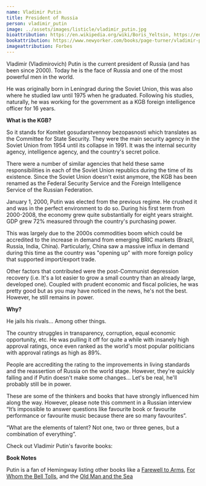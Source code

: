```yaml
---
name: Vladimir Putin
title: President of Russia
person: vladimir_putin
image: ../assets/images/listicle/vladimir_putin.jpg
bioattribution: https://en.wikipedia.org/wiki/Boris_Yeltsin, https://en.wikipedia.org/wiki/Mikhail_Gorbachev, https://en.wikipedia.org/wiki/KGB 
bookattribution: https://www.newyorker.com/books/page-turner/vladimir-putins-reading-lis https://www.economist .com/books-and-arts/2018/04/05/understand-putin-by-understanding-his-favourite-thinkers, https://www.youtube.com/watch?v=X7_ICbgShMk 
imageattribution: Forbes
---
```


Vladimir (Vladimirovich) Putin is the current president of Russia (and has been since 2000). Today he is the face of Russia and one of the most powerful men in the world.
 
He was originally born in Leningrad during the Soviet Union, this was also where he studied law until 1975 when he graduated. Following his studies, naturally, he was working for the government as a KGB foreign intelligence officer for 16 years.
 
<b>What is the KGB?</b>

So it stands for Komitet gosudarstvennoy bezopasnosti which translates as the Committee for State Security. They were the main security agency in the Soviet Union from 1954 until its collapse in 1991. It was the internal security agency, intelligence agency, and the country's secret police. 
 
There were a number of similar agencies that held these same responsibilities in each of the Soviet Union republics during the time of its existence. Since the Soviet Union doesn't exist anymore, the KGB has been renamed as the Federal Security Service and the Foreign Intelligence Service of the Russian Federation.
 
January 1, 2000, Putin was elected from the previous regime. He crushed it and was in the perfect environment to do so. During his first term from 2000-2008, the economy grew quite substantially for eight years straight. GDP grew 72% measured through the country's purchasing power.
 
This was largely due to the 2000s commodities boom which could be accredited to the increase in demand from emerging BRIC markets (Brazil, Russia, India, China). Particularly, China saw a massive influx in demand during this time as the country was "opening up" with more foreign policy that supported import/export trade.
 
Other factors that contributed were the post-Communist depression recovery (i.e. It's a lot easier to grow a small country than an already large, developed one). Coupled with prudent economic and fiscal policies, he was pretty good but as you may have noticed in the news, he's not the best. However, he still remains in power.
 
<b>Why?</b>

He jails his rivals... Among other things.
 
The country struggles in transparency, corruption, equal economic opportunity, etc. He was pulling it off for quite a while with insanely high approval ratings, once even ranked as the world's most popular politicians with approval ratings as high as 89%.
 
People are accrediting the rating to the improvements in living standards and the reassertion of Russia on the world stage. However, they're quickly falling and if Putin doesn't make some changes... Let's be real, he'll probably still be in power.
 
These are some of the thinkers and books that have strongly influenced him along the way. However, please note this comment in a Russian interview “It’s impossible to answer questions like favourite book or favourite performance or favourite music because there are so many favourites”. 

“What are the elements of talent? Not one, two or three genes, but a combination of everything”.

Check out Vladimir Putin's favorite books:

<b>Book Notes</b>

Putin is a fan of Hemingway listing other books like a <a href="https://amzn.to/2FfIiq5">Farewell to Arms</a>, <a href="https://amzn.to/2T4euje">For Whom the Bell Tolls</a>, and the <a href="https://amzn.to/2DysLQK">Old Man and the Sea</a> 





